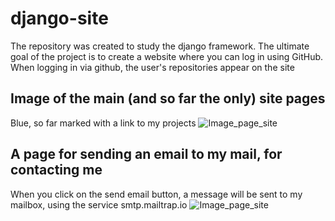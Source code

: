 # django-site
The repository was created to study the django framework. The ultimate goal of the project is to create a website where you can log in using GitHub. When logging in via github, the user's repositories appear on the site


## Image of the main (and so far the only) site pages
Blue, so far marked with a link to my projects
![Image_page_site](https://sun9-45.userapi.com/impg/m0Q6TgsJUS3sfZOvvzAo012nZoCAnfIN-sch6w/it-IyKfM9pk.jpg?size=1897x908&quality=96&sign=e519c8215aab59ac35ec3e7b184f563e&type=album)

## A page for sending an email to my mail, for contacting me
When you click on the send email button, a message will be sent to my mailbox, using the service smtp.mailtrap.io
![Image_page_site](https://sun9-39.userapi.com/impg/q7rZzvHyw4XKTqg2kR8Apt_2Z483LYKO4ew_GQ/sb4cnybHAAU.jpg?size=1913x934&quality=96&sign=95f1b25a16ad0f2b42c0a7f4554e8a03&type=album)

